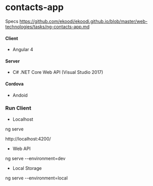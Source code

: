 # contacts-app

Specs
https://github.com/ekoodi/ekoodi.github.io/blob/master/web-technologies/tasks/ng-contacts-app.md

#### Client 
- Angular 4

#### Server 
- C# .NET Core Web API (Visual Studio 2017)

#### Cordova 
- Andoid

### Run Client

* Localhost

ng serve

http://localhost:4200/

* Web API

ng serve --environment=dev

* Local Storage

ng serve --environment=local
